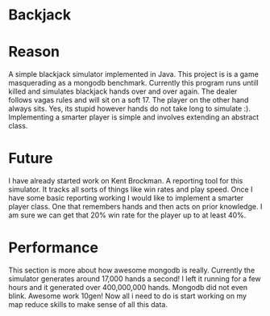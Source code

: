 Backjack
========

# Reason
A simple blackjack simulator implemented in Java. This project is is a game masquerading as a mongodb benchmark.  Currently this program runs untill killed and simulates blackjack hands over and over again.  The dealer follows vagas rules and will sit on a soft 17. The player on the other hand always sits.  Yes, its stupid however hands do not take long to simulate :). Implementing a smarter player is simple and involves extending an abstract class.

# Future
I have already started work on Kent Brockman. A reporting tool for this simulator.  It tracks all sorts of things like win rates and play speed. Once I have some basic reporting working I would like to implement a smarter player class. One that remembers hands and then acts on prior knowledge. I am sure we can get that 20% win rate  for the player up to at least 40%.

# Performance
This section is more about how awesome mongodb is really. Currently the simulator generates around 17,000 hands a second! I left it running for a few hours and it generated over 400,000,000 hands. Mongodb did not even blink. Awesome work 10gen!  Now all i need to do is start working on my map reduce skills to make sense of all this data.

